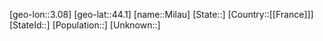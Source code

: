 ﻿---
location: [44.1,3.08]
mapzoom: [7,12] 
mapmarker: city 
type: City
tags:
- geo/City


SpocWebEntityId: 32477
isDeleted: false
confidential: public

---
[geo-lon::3.08]
[geo-lat::44.1]
[name::Milau]
[State::]
[Country::[[France]]]
[StateId::]
[Population::]
[Unknown::]

